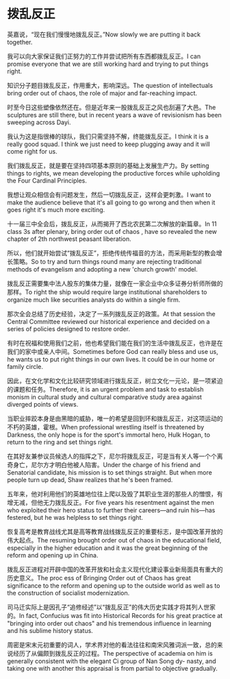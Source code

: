 # 拨乱反正

<p><span class="chinese">英嘉说，“现在我们慢慢地拨乱反正。”</span><span class="english">Now slowly we are putting it back together.</span></p>

<p><span class="chinese">我可以向大家保证我们正努力的工作并尝试把所有东西都拨乱反正。</span><span class="english">I can promise everyone that we are still working hard and trying to put things right.</span></p>

<p><span class="chinese">知识分子题目拨乱反正，作用重大，影响深远。</span><span class="english">The question of intellectuals bring order out of chaos, the role of major and far-reaching impact.</span></p>

<p><span class="chinese">时至今日这些塑像依然还在。但是近年来一股拨乱反正之风也刮遍了大邑。</span><span class="english">The sculptures are still there, but in recent years a wave of revisionism has been sweeping across Dayi.</span></p>

<p><span class="chinese">我认为这是指很棒的球队，我们只需坚持不解，终能拨乱反正。</span><span class="english">I think it is a really good squad. I think we just need to keep plugging away and it will come right for us.</span></p>

<p><span class="chinese">我们拨乱反正，就是要在坚持四项基本原则的基础上发展生产力。</span><span class="english">By setting things to rights, we mean developing the productive forces while upholding the Four Cardinal Principles.</span></p>

<p><span class="chinese">我想让观众相信会有问题发生，然后一切拨乱反正，这样会更刺激。</span><span class="english">I want to make the audience believe that it's all going to go wrong and then when it goes right it's much more exciting.</span></p>

<p><span class="chinese">十一届三中全会后，拨乱反正，从而揭开了西北农民第二次解放的新篇章。</span><span class="english">In 11 class 3s after plenary, bring order out of chaos , have so revealed the new chapter of 2th northwest peasant liberation.</span></p>

<p><span class="chinese">所以，他们就开始尝试“拨乱反正”，拒绝传统传福音的方法，而采用新型的教会增长策略。</span><span class="english">So to try and turn things round many are rejecting traditional methods of evangelism and adopting a new 'church growth' model.</span></p>

<p><span class="chinese">拨乱反正需要集中法人股东的集体力量，就像在一家企业中众多证券分析师所做的那样。</span><span class="english">To right the ship would require large institutional shareholders to organize much like securities analysts do within a single firm.</span></p>

<p><span class="chinese">那次全会总结了历史经验，决定了一系列拨乱反正的政策。</span><span class="english">At that session the Central Committee reviewed our historical experience and decided on a series of policies designed to restore order.</span></p>

<p><span class="chinese">有时在祝福和使用我们之前，他也希望我们能在我们的生活中拨乱反正，也许是在我们的家中或亲人中间。</span><span class="english">Sometimes before God can really bless and use us, he wants us to put right things in our own lives. It could be in our home or family circle.</span></p>

<p><span class="chinese">因此，在文化学和文化比较研究领域进行拨乱反正，树立文化一元论，是一项紧迫的课题和任务。</span><span class="english">Therefore, it is an urgent problem and task to establish monism in cultural study and cultural comparative study area against diverged points of views.</span></p>

<p><span class="chinese">当职业摔跤本身是由黑暗的威胁，唯一的希望是回到环和拨乱反正，对这项运动的不朽的英雄，霍根。</span><span class="english">When professional wrestling itself is threatened by Darkness, the only hope is for the sport's immortal hero, Hulk Hogan, to return to the ring and set things right.</span></p>

<p><span class="chinese">在其好友兼参议员候选人的指挥之下，尼尔将拨乱反正，可是当有关人等一个个离奇身亡，尼尔方才明白他被人陷害。</span><span class="english">Under the charge of his friend and Senatorial candidate, his mission is to set things straight. But when more people turn up dead, Shaw realizes that he's been framed.</span></p>

<p><span class="chinese">五年来，他对利用他们的英雄地位往上爬以及毁了其职业生涯的那些人的憎恨，有增无减，但他无力拨乱反正。</span><span class="english">For five years his resentment against the men who exploited their hero status to further their careers—and ruin his—has festered, but he was helpless to set things right.</span></p>

<p><span class="chinese">恢复高考是教育战线尤其是高等教育战线拨乱反正的重要标志，是中国改革开放的伟大起点。</span><span class="english">The resuming brought order out of chaos in the educational field, especially in the higher education and it was the great beginning of the reform and opening up in China.</span></p>

<p><span class="chinese">拨乱反正进程对开辟中国的改革开放和社会主义现代化建设事业新局面具有重大的历史意义。</span><span class="english">The proc ess of Bringing Order out of Chaos has great significance to the reform and opening up to the outside world as well as to the construction of socialist modernization.</span></p>

<p><span class="chinese">司马迁实际上是因孔子“追修经述”以“拨乱反正”的伟大历史实践才将其列人世家的。</span><span class="english">In fact, Confucius was fit into Historical Records for his great practice at "bringing into order out chaos" and his tremendous influence in learning and his sublime history status.</span></p>

<p><span class="chinese">周密是宋末元初重要的词人，学术界对他的看法往往和南宋风雅词派一致，总的来说经历了从偏颇到拨乱反正的过程。</span><span class="english">The perspective of academia on him is generally consistent with the elegant Ci group of Nan Song dy- nasty, and taking one with another this appraisal is from partial to objective gradually.</span></p>

